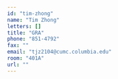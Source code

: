 ```yaml
---
id: "tim-zhong"
name: "Tim Zhong"
letters: []
title: "GRA"
phone: "851-4792"
fax: ""
email: "tjz2104@cumc.columbia.edu"
room: "401A"
url: ""
---
```

